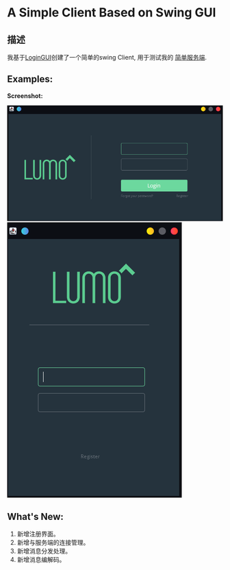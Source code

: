 # A Simple Client Based on Swing GUI

## 描述

我基于[LoginGUI](https://github.com/ProductOfAmerica/LoginGUI)创建了一个简单的swing Client, 用于测试我的 [简单服务端](https://github.com/CtrlZ233/MyServer).

## Examples:
**Screenshot:**

![Login](.github/Login.png)
![Register](.github/Register.png)

## What's New:
1. 新增注册界面。
2. 新增与服务端的连接管理。
3. 新增消息分发处理。
4. 新增消息编解码。
